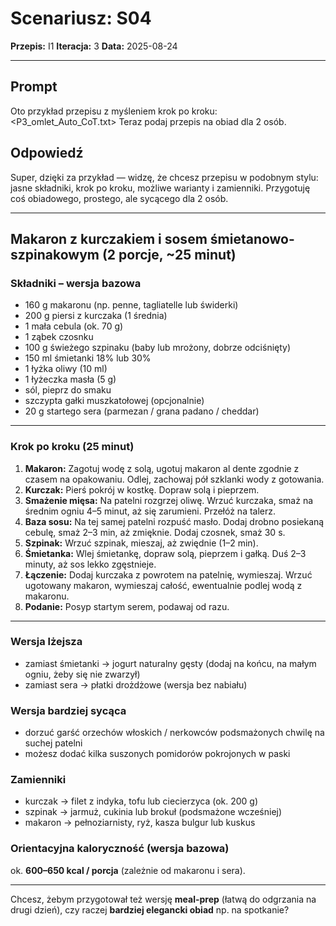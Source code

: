 ﻿# Scenariusz: S04
**Przepis:** I1
**Iteracja:** 3
**Data:** 2025-08-24

---

## Prompt
Oto przykład przepisu z myśleniem krok po kroku: <P3_omlet_Auto_CoT.txt> Teraz podaj przepis na obiad dla 2 osób.


## Odpowiedź
Super, dzięki za przykład — widzę, że chcesz przepisu w podobnym stylu: jasne składniki, krok po kroku, możliwe warianty i zamienniki.
Przygotuję coś obiadowego, prostego, ale sycącego dla 2 osób.

---

## **Makaron z kurczakiem i sosem śmietanowo-szpinakowym** (2 porcje, \~25 minut)

### **Składniki – wersja bazowa**

* 160 g makaronu (np. penne, tagliatelle lub świderki)
* 200 g piersi z kurczaka (1 średnia)
* 1 mała cebula (ok. 70 g)
* 1 ząbek czosnku
* 100 g świeżego szpinaku (baby lub mrożony, dobrze odciśnięty)
* 150 ml śmietanki 18% lub 30%
* 1 łyżka oliwy (10 ml)
* 1 łyżeczka masła (5 g)
* sól, pieprz do smaku
* szczypta gałki muszkatołowej (opcjonalnie)
* 20 g startego sera (parmezan / grana padano / cheddar)

---

### **Krok po kroku (25 minut)**

1. **Makaron:** Zagotuj wodę z solą, ugotuj makaron al dente zgodnie z czasem na opakowaniu. Odlej, zachowaj pół szklanki wody z gotowania.
2. **Kurczak:** Pierś pokrój w kostkę. Dopraw solą i pieprzem.
3. **Smażenie mięsa:** Na patelni rozgrzej oliwę. Wrzuć kurczaka, smaż na średnim ogniu 4–5 minut, aż się zarumieni. Przełóż na talerz.
4. **Baza sosu:** Na tej samej patelni rozpuść masło. Dodaj drobno posiekaną cebulę, smaż 2–3 min, aż zmięknie. Dodaj czosnek, smaż 30 s.
5. **Szpinak:** Wrzuć szpinak, mieszaj, aż zwiędnie (1–2 min).
6. **Śmietanka:** Wlej śmietankę, dopraw solą, pieprzem i gałką. Duś 2–3 minuty, aż sos lekko zgęstnieje.
7. **Łączenie:** Dodaj kurczaka z powrotem na patelnię, wymieszaj. Wrzuć ugotowany makaron, wymieszaj całość, ewentualnie podlej wodą z makaronu.
8. **Podanie:** Posyp startym serem, podawaj od razu.

---

### **Wersja lżejsza**

* zamiast śmietanki → jogurt naturalny gęsty (dodaj na końcu, na małym ogniu, żeby się nie zwarzył)
* zamiast sera → płatki drożdżowe (wersja bez nabiału)

### **Wersja bardziej sycąca**

* dorzuć garść orzechów włoskich / nerkowców podsmażonych chwilę na suchej patelni
* możesz dodać kilka suszonych pomidorów pokrojonych w paski

### **Zamienniki**

* kurczak → filet z indyka, tofu lub ciecierzyca (ok. 200 g)
* szpinak → jarmuż, cukinia lub brokuł (podsmażone wcześniej)
* makaron → pełnoziarnisty, ryż, kasza bulgur lub kuskus

### **Orientacyjna kaloryczność (wersja bazowa)**

ok. **600–650 kcal / porcja** (zależnie od makaronu i sera).

---

Chcesz, żebym przygotował też wersję **meal-prep** (łatwą do odgrzania na drugi dzień), czy raczej **bardziej elegancki obiad** np. na spotkanie?

